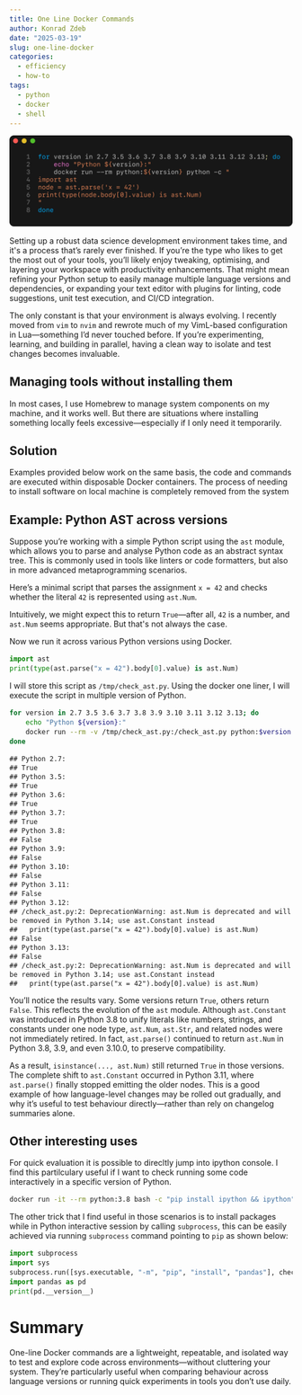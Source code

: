 ```yaml
---
title: One Line Docker Commands
author: Konrad Zdeb
date: "2025-03-19"
slug: one-line-docker
categories:
  - efficiency
  - how-to
tags:
  - python
  - docker
  - shell
---
```


![Executing Python command across multiple versions](images/ast_docker.png)

Setting up a robust data science development environment takes time, and it's a process that’s rarely ever finished. If you’re the type who likes to get the most out of your tools, you’ll likely enjoy tweaking, optimising, and layering your workspace with productivity enhancements. That might mean refining your Python setup to easily manage multiple language versions and dependencies, or expanding your text editor with plugins for linting, code suggestions, unit test execution, and CI/CD integration.

The only constant is that your environment is always evolving. I recently moved from `vim` to `nvim` and rewrote much of my VimL-based configuration in Lua—something I’d never touched before. If you’re experimenting, learning, and building in parallel, having a clean way to isolate and test changes becomes invaluable.

## Managing tools without installing them

In most cases, I use Homebrew to manage system components on my machine, and it works well. But there are situations where installing something locally feels excessive—especially if I only need it temporarily.

## Solution

Examples provided below work on the same basis, the code and commands are executed within disposable Docker containers. The process of needing to install software on local machine is completely removed from the system

## Example: Python AST across versions

Suppose you’re working with a simple Python script using the `ast` module, which allows you to parse and analyse Python code as an abstract syntax tree. This is commonly used in tools like linters or code formatters, but also in more advanced metaprogramming scenarios.

Here’s a minimal script that parses the assignment `x = 42` and checks whether the literal `42` is represented using `ast.Num`.

Intuitively, we might expect this to return `True`—after all, `42` is a number, and `ast.Num` seems appropriate. But that's not always the case.

Now we run it across various Python versions using Docker.

```python
import ast
print(type(ast.parse("x = 42").body[0].value) is ast.Num)
```

I will store this script as `/tmp/check_ast.py`. Using the docker one liner, I will execute the script in multiple version of Python.

```bash
for version in 2.7 3.5 3.6 3.7 3.8 3.9 3.10 3.11 3.12 3.13; do
    echo "Python ${version}:"
    docker run --rm -v /tmp/check_ast.py:/check_ast.py python:$version python /check_ast.py
done
```

```
## Python 2.7:
## True
## Python 3.5:
## True
## Python 3.6:
## True
## Python 3.7:
## True
## Python 3.8:
## False
## Python 3.9:
## False
## Python 3.10:
## False
## Python 3.11:
## False
## Python 3.12:
## /check_ast.py:2: DeprecationWarning: ast.Num is deprecated and will be removed in Python 3.14; use ast.Constant instead
##   print(type(ast.parse("x = 42").body[0].value) is ast.Num)
## False
## Python 3.13:
## False
## /check_ast.py:2: DeprecationWarning: ast.Num is deprecated and will be removed in Python 3.14; use ast.Constant instead
##   print(type(ast.parse("x = 42").body[0].value) is ast.Num)
```

You’ll notice the results vary. Some versions return `True`, others return `False`. This reflects the evolution of the `ast` module. Although `ast.Constant` was introduced in Python 3.8 to unify literals like numbers, strings, and constants under one node type, `ast.Num`, `ast.Str`, and related nodes were not immediately retired. In fact, `ast.parse()` continued to return `ast.Num` in Python 3.8, 3.9, and even 3.10.0, to preserve compatibility.

As a result, `isinstance(..., ast.Num)` still returned `True` in those versions. The complete shift to `ast.Constant` occurred in Python 3.11, where `ast.parse()` finally stopped emitting the older nodes. This is a good example of how language-level changes may be rolled out gradually, and why it’s useful to test behaviour directly—rather than rely on changelog summaries alone.

## Other interesting uses

For quick evaluation it is possible to direcltly jump into ipython console. I find this partilculary useful if I want to check running some code interactively in a specific version of Python.

```bash
docker run -it --rm python:3.8 bash -c "pip install ipython && ipython"
```

The other trick that I find useful in those scenarios is to install packages while in Python interactive session by calling `subprocess`, this can be easily achieved via running `subprocess` command pointing to `pip` as shown below:

```python
import subprocess
import sys
subprocess.run([sys.executable, "-m", "pip", "install", "pandas"], check=True)
import pandas as pd
print(pd.__version__)
```

# Summary

One-line Docker commands are a lightweight, repeatable, and isolated way to test and explore code across environments—without cluttering your system. They’re particularly useful when comparing behaviour across language versions or running quick experiments in tools you don’t use daily.
